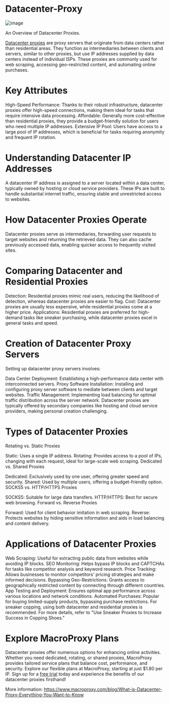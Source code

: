 # Datacenter-Proxy
![image](https://github.com/user-attachments/assets/4376597e-46aa-4c14-b5b1-055654b9cb52)

An Overview of Datacenter Proxies.

[Datacenter proxies](https://www.macroproxy.com/datacenter-proxy) are proxy servers that originate from data centers rather than residential areas. They function as intermediaries between clients and servers, similar to other proxies, but use IP addresses supplied by data centers instead of individual ISPs. These proxies are commonly used for web scraping, accessing geo-restricted content, and automating online purchases.

# Key Attributes
High-Speed Performance: Thanks to their robust infrastructure, datacenter proxies offer high-speed connections, making them ideal for tasks that require intensive data processing.
Affordable: Generally more cost-effective than residential proxies, they provide a budget-friendly solution for users who need multiple IP addresses.
Extensive IP Pool: Users have access to a large pool of IP addresses, which is beneficial for tasks requiring anonymity and frequent IP rotation.

# Understanding Datacenter IP Addresses
A datacenter IP address is assigned to a server located within a data center, typically owned by hosting or cloud service providers. These IPs are built to handle substantial internet traffic, ensuring stable and unrestricted access to websites.

# How Datacenter Proxies Operate
Datacenter proxies serve as intermediaries, forwarding user requests to target websites and returning the retrieved data. They can also cache previously accessed data, enabling quicker access to frequently visited sites.

# Comparing Datacenter and Residential Proxies
Detection: Residential proxies mimic real users, reducing the likelihood of detection, whereas datacenter proxies are easier to flag.
Cost: Datacenter proxies are usually less expensive, while residential proxies come at a higher price.
Applications: Residential proxies are preferred for high-demand tasks like sneaker purchasing, while datacenter proxies excel in general tasks and speed.

# Creation of Datacenter Proxy Servers
Setting up datacenter proxy servers involves:

Data Center Deployment: Establishing a high-performance data center with interconnected servers.
Proxy Software Installation: Installing and configuring proxy server software to mediate between clients and target websites.
Traffic Management: Implementing load balancing for optimal traffic distribution across the server network.
Datacenter proxies are typically offered by secondary companies like hosting and cloud service providers, making personal creation challenging.

# Types of Datacenter Proxies
Rotating vs. Static Proxies

Static: Uses a single IP address.
Rotating: Provides access to a pool of IPs, changing with each request, ideal for large-scale web scraping.
Dedicated vs. Shared Proxies

Dedicated: Exclusively used by one user, offering greater speed and security.
Shared: Used by multiple users, offering a budget-friendly option.
SOCKS5 vs. HTTP/HTTPS Proxies

SOCKS5: Suitable for large data transfers.
HTTP/HTTPS: Best for secure web browsing.
Forward vs. Reverse Proxies

Forward: Used for client behavior imitation in web scraping.
Reverse: Protects websites by hiding sensitive information and aids in load balancing and content delivery.

# Applications of Datacenter Proxies
Web Scraping: Useful for extracting public data from websites while avoiding IP blocks.
SEO Monitoring: Helps bypass IP blocks and CAPTCHAs for tasks like competitor analysis and keyword research.
Price Tracking: Allows businesses to monitor competitors' pricing strategies and make informed decisions.
Bypassing Geo-Restrictions: Grants access to geographically restricted content by connecting through different countries.
App Testing and Deployment: Ensures optimal app performance across various locations and network conditions.
Automated Purchases: Popular for buying limited-supply products, bypassing purchase restrictions.
For sneaker copping, using both datacenter and residential proxies is recommended. For more details, refer to "Use Sneaker Proxies to Increase Success in Copping Shoes."

# Explore MacroProxy Plans
Datacenter proxies offer numerous options for enhancing online activities. Whether you need dedicated, rotating, or shared proxies, MacroProxy provides tailored service plans that balance cost, performance, and security. Explore our flexible plans at MacroProxy, starting at just $1.80 per IP. Sign up for a [free trial](https://www.macroproxy.com/) today and experience the benefits of our datacenter proxies firsthand!

More information: https://www.macroproxy.com/blog/What-is-Datacenter-Proxy-Everything-You-Want-to-Know

